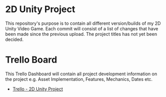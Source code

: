 # 2D Unity Project
This repository's purpose is to contain all different version/builds of my 2D Unity Video Game. Each commit will consist of a list of changes that have been made since the previous upload. The project titles has not yet been decided.
# Trello Board
This Trello Dashboard will contain all project development information on the project e.g. Asset Implementation, Features, Mechanics, Dates etc. 
- [Trello - 2D Unity Project](https://trello.com/b/aG4i8prK/soft166-2d-unity-project)
